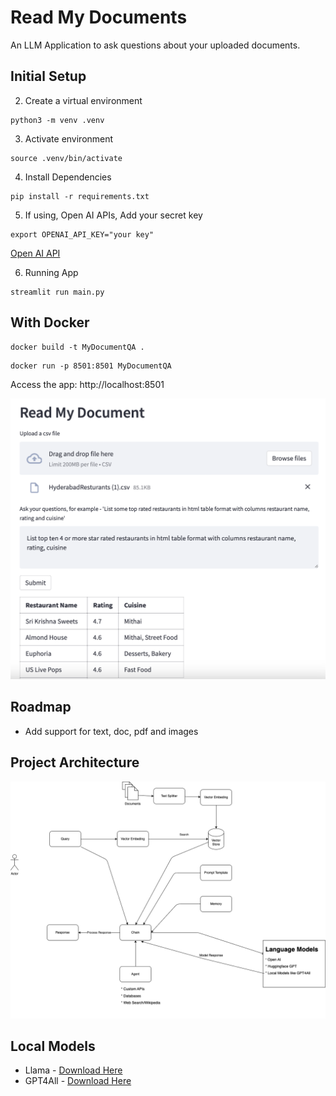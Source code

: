 # Read My Documents

An LLM Application to ask questions about your uploaded documents.

## Initial Setup

2. Create a virtual environment
```
python3 -m venv .venv
```

3. Activate environment
```
source .venv/bin/activate
```

4. Install Dependencies

```
pip install -r requirements.txt
```

5. If using, Open AI APIs, Add your secret key

```
export OPENAI_API_KEY="your key"
```
[Open AI API](https://platform.openai.com/account/api-keys)

6. Running App 
```
streamlit run main.py
```

## With Docker

```
docker build -t MyDocumentQA .
```

```
docker run -p 8501:8501 MyDocumentQA
```

Access the app: http://localhost:8501

![App UI](assets/read-my-document.png)

## Roadmap

* Add support for text, doc, pdf and images

## Project Architecture

![Project Architecture](assets/langchain.png)

## Local Models

* Llama - [Download Here](https://huggingface.co/Pi3141/alpaca-7B-ggml/resolve/main/ggml-model-q4_0.bin)
* GPT4All - [Download Here](https://gpt4all.io/models/ggml-gpt4all-j-v1.3-groovy.bin)
